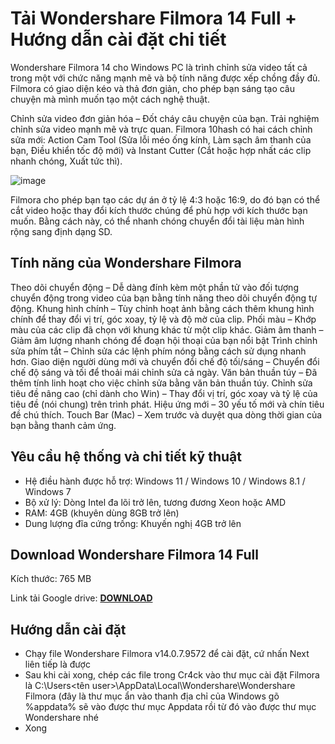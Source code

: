 # Tải Wondershare Filmora 14 Full + Hướng dẫn cài đặt chi tiết
Wondershare Filmora 14 cho Windows PC là trình chỉnh sửa video tất cả trong một với chức năng mạnh mẽ và bộ tính năng được xếp chồng đầy đủ. Filmora có giao diện kéo và thả đơn giản, cho phép bạn sáng tạo câu chuyện mà mình muốn tạo một cách nghệ thuật.

Chỉnh sửa video đơn giản hóa – Đốt cháy câu chuyện của bạn. Trải nghiệm chỉnh sửa video mạnh mẽ và trực quan. Filmora 10hash có hai cách chỉnh sửa mới: Action Cam Tool (Sửa lỗi méo ống kính, Làm sạch âm thanh của bạn, Điều khiển tốc độ mới) và Instant Cutter (Cắt hoặc hợp nhất các clip nhanh chóng, Xuất tức thì).

![image](https://github.com/user-attachments/assets/e306e928-d41c-443a-8b30-8530923281a0)

Filmora cho phép bạn tạo các dự án ở tỷ lệ 4:3 hoặc 16:9, do đó bạn có thể cắt video hoặc thay đổi kích thước chúng để phù hợp với kích thước bạn muốn. Bằng cách này, có thể nhanh chóng chuyển đổi tài liệu màn hình rộng sang định dạng SD.

## Tính năng của Wondershare Filmora
Theo dõi chuyển động – Dễ dàng đính kèm một phần tử vào đối tượng chuyển động trong video của bạn bằng tính năng theo dõi chuyển động tự động.
Khung hình chính – Tùy chỉnh hoạt ảnh bằng cách thêm khung hình chính để thay đổi vị trí, góc xoay, tỷ lệ và độ mờ của clip.
Phối màu – Khớp màu của các clip đã chọn với khung khác từ một clip khác.
Giảm âm thanh – Giảm âm lượng nhanh chóng để đoạn hội thoại của bạn nổi bật
Trình chỉnh sửa phím tắt – Chỉnh sửa các lệnh phím nóng bằng cách sử dụng nhanh hơn.
Giao diện người dùng mới và chuyển đổi chế độ tối/sáng – Chuyển đổi chế độ sáng và tối để thoải mái chỉnh sửa cả ngày.
Văn bản thuần túy – Đã thêm tính linh hoạt cho việc chỉnh sửa bằng văn bản thuần túy.
Chỉnh sửa tiêu đề nâng cao (chỉ dành cho Win) – Thay đổi vị trí, góc xoay và tỷ lệ của tiêu đề (nói chung) trên trình phát.
Hiệu ứng mới – 30 yếu tố mới và chín tiêu đề chú thích.
Touch Bar (Mac) – Xem trước và duyệt qua dòng thời gian của bạn bằng thanh cảm ứng.
## Yêu cầu hệ thống và chi tiết kỹ thuật
- Hệ điều hành được hỗ trợ: Windows 11 / Windows 10 / Windows 8.1 / Windows 7
- Bộ xử lý: Dòng Intel đa lõi trở lên, tương đương Xeon hoặc AMD
- RAM: 4GB (khuyên dùng 8GB trở lên)
- Dung lượng đĩa cứng trống: Khuyến nghị 4GB trở lên
## Download Wondershare Filmora 14 Full
Kích thước: 765 MB

Link tải Google drive: [**DOWNLOAD**](https://isangtao.com/download-wondershare-filmora-14-huong-dan-cai-dat-chi-tiet/)

## Hướng dẫn cài đặt
- Chạy file Wondershare Filmora v14.0.7.9572 để cài đặt, cứ nhấn Next liên tiếp là được
- Sau khi cài xong, chép các file trong Cr4ck vào thư mục cài đặt Filmora là C:\Users\<tên user>\AppData\Local\Wondershare\Wondershare Filmora (đây là thư mục ẩn vào thanh địa chỉ của Windows gõ %appdata% sẽ vào được thư mục Appdata rồi từ đó vào được thư mục Wondershare nhé
- Xong
